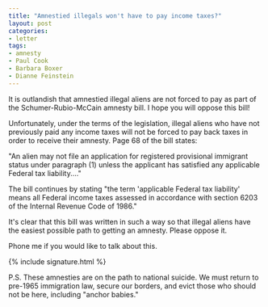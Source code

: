 ```yaml
---
title: "Amnestied illegals won't have to pay income taxes?"
layout: post
categories:
- letter
tags:
- amnesty
- Paul Cook
- Barbara Boxer
- Dianne Feinstein
---
```


It is outlandish that amnestied illegal aliens are not forced to pay as part of the Schumer-Rubio-McCain amnesty bill. I hope you will oppose this bill!

Unfortunately, under the terms of the legislation, illegal aliens who have not previously paid any income taxes will not be forced to pay back taxes in order to receive their amnesty. Page 68 of the bill states:

"An alien may not file an application for registered provisional immigrant status under paragraph (1) unless the applicant has satisfied any applicable Federal tax liability...."

The bill continues by stating "the term 'applicable Federal tax liability' means all Federal income taxes assessed in accordance with section 6203 of the Internal Revenue Code of 1986."

It's clear that this bill was written in such a way so that illegal aliens have the easiest possible path to getting an amnesty. Please oppose it.

Phone me if you would like to talk about this.

{% include signature.html %}

P.S. These amnesties are on the path to national suicide. We must return to pre-1965 immigration law, secure our borders, and evict those who should not be here, including "anchor babies."